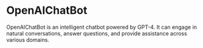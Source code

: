 # OpenAIChatBot
OpenAIChatBot is an intelligent chatbot powered by GPT-4. It can engage in natural conversations, answer questions, and provide assistance across various domains.
